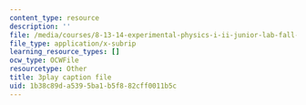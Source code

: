 ```yaml
---
content_type: resource
description: ''
file: /media/courses/8-13-14-experimental-physics-i-ii-junior-lab-fall-2016-spring-2017/1b38c89da5395ba1b5f882cff0011b5c_6yXA-M8WAY8.vtt
file_type: application/x-subrip
learning_resource_types: []
ocw_type: OCWFile
resourcetype: Other
title: 3play caption file
uid: 1b38c89d-a539-5ba1-b5f8-82cff0011b5c
---
```

